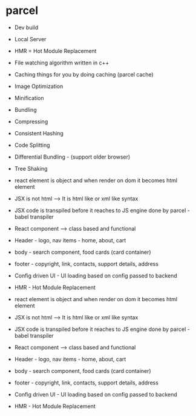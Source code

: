 # parcel
- Dev build
- Local Server
- HMR = Hot Module Replacement
- File watching algorithm written in c++
- Caching things for you by doing caching (parcel cache)
- Image Optimization
- Minification
- Bundling
- Compressing
- Consistent Hashing
- Code Splitting
- Differential Bundling - (support older browser)
- Tree Shaking

- react element is object and when render on dom it becomes html element
- JSX is not html --> It is html like or xml like syntax
- JSX code is transpiled before it reaches to JS engine done by parcel - babel transpiler
- React component --> class based and functional

- Header - logo, nav items - home, about, cart
- body - search component, food cards (card container)
- footer - copyright, link, contacts, support details, address 
- Config driven UI - UI loading based on config passed to backend
- HMR - Hot Module Replacement

- react element is object and when render on dom it becomes html element
- JSX is not html --> It is html like or xml like syntax
- JSX code is transpiled before it reaches to JS engine done by parcel - babel transpiler
- React component --> class based and functional

- Header - logo, nav items - home, about, cart
- body - search component, food cards (card container)
- footer - copyright, link, contacts, support details, address 
- Config driven UI - UI loading based on config passed to backend
- HMR - Hot Module Replacement


